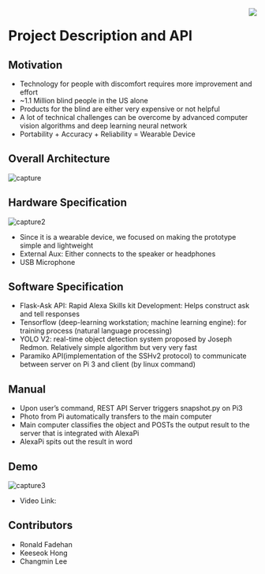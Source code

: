 <img src="icon.png" align="right" />

# Project Description and API

## Motivation
- Technology for people with discomfort requires more improvement and effort
- ~1.1 Million blind people in the US alone
- Products for the blind are either very expensive or not helpful
- A lot of technical challenges can be overcome by advanced computer vision algorithms and deep learning neural network
- Portability +  Accuracy +  Reliability = Wearable Device 


## Overall Architecture
![capture](https://user-images.githubusercontent.com/17104166/39505897-59a0a990-4da3-11e8-82c2-efebffab20dd.JPG)

## Hardware Specification
![capture2](https://user-images.githubusercontent.com/17104166/39505919-7e04dcd4-4da3-11e8-8a37-161ecfdf738a.JPG)
- Since it is a wearable device, we focused on making the prototype simple and lightweight
- External Aux: Either connects to the speaker or headphones
- USB Microphone


## Software Specification

- Flask-Ask API: Rapid Alexa Skills kit Development: Helps construct ask and tell responses
- Tensorflow (deep-learning workstation; machine learning engine): for training process (natural language processing)
- YOLO V2: real-time object detection system proposed by Joseph Redmon. Relatively simple algorithm but very very fast
- Paramiko API(implementation of the SSHv2 protocol) to communicate between server on Pi 3 and client (by linux command)

## Manual
- Upon user’s command, REST API Server triggers snapshot.py on Pi3
- Photo from Pi automatically transfers to the main computer
- Main computer classifies the object and POSTs the output result to the server that is integrated with AlexaPi
- AlexaPi spits out the result in word

## Demo
![capture3](https://user-images.githubusercontent.com/17104166/39505938-a1a3faee-4da3-11e8-92bf-0907cc0938d4.JPG)
- Video Link: 

## Contributors
- Ronald Fadehan
- Keeseok Hong
- Changmin Lee

